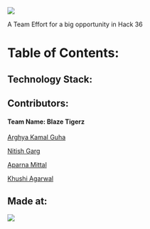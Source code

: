 ![](https://i.ibb.co/3vMYD6M/Made-at-Hack-36.png)

A Team Effort for a big opportunity in Hack 36 

# Table of Contents:


## Technology Stack:



## Contributors:
#### Team Name: Blaze Tigerz

[Arghya Kamal Guha](https://github.com/ArghyaKamalGuha-1)

[Nitish Garg](https://github.com/nitishgarg2002)

[Aparna Mittal](https://github.com/apmit2704)

[Khushi Agarwal](https://github.com/khushi-web)

## Made at:
![](https://i.ibb.co/3vMYD6M/Made-at-Hack-36.png)

